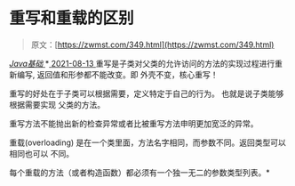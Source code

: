 <!--yml
category: 未分类
date: 0001-01-01 00:00:00
--->

# 重写和重载的区别

> 原文：[https://zwmst.com/349.html](https://zwmst.com/349.html)

   [ *Java基础* ](https://zwmst.com/java%e5%9f%ba%e7%a1%80)*[ <time datetime="2021-08-13T08:18:09+08:00"> 2021-08-13 </time> ](https://zwmst.com/349.html)  重写是子类对父类的允许访问的方法的实现过程进行重新编写, 返回值和形参都不能改变。即 外壳不变，核心重写！

重写的好处在于子类可以根据需要，定义特定于自己的行为。 也就是说子类能够根据需要实现 父类的方法。

重写方法不能抛出新的检查异常或者比被重写方法申明更加宽泛的异常。

重载(overloading) 是在一个类里面，方法名字相同，而参数不同。返回类型可以相同也可以 不同。

每个重载的方法（或者构造函数）都必须有一个独一无二的参数类型列表。*